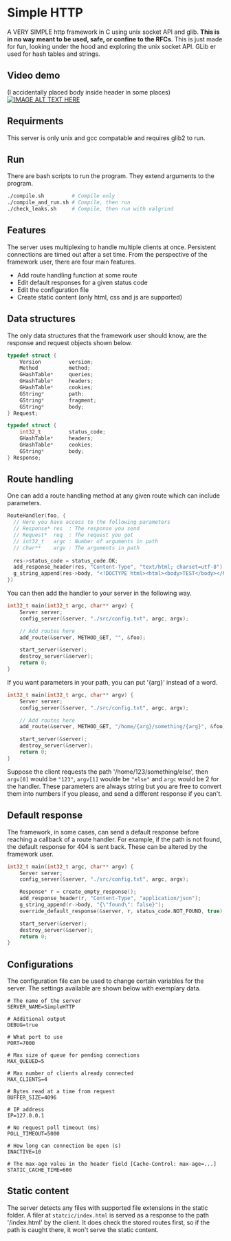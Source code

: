 # Simple HTTP
A VERY SIMPLE http framework in C using unix socket API and glib. **This is in no way meant to be used, safe, or confine to the RFCs**. This is just made for fun, looking under the hood and exploring the unix socket API. GLib er used for hash tables and strings.

## Video demo
(I accidentally placed body inside header in some places)
[![IMAGE ALT TEXT HERE](https://img.youtube.com/vi/qSeQBJqXa98/maxresdefault.jpg)](https://www.youtube.com/watch?v=ocDPL8nYT2o)

## Requirments
This server is only unix and gcc compatable and requires glib2 to run.

## Run
There are bash scripts to run the program. They extend arguments to the program.
```sh
./compile.sh         # Compile only
./compile_and_run.sh # Compile, then run
./check_leaks.sh     # Compile, then run with valgrind
```

## Features
The server uses multiplexing to handle multiple clients at once. Persistent connections are timed out after a set time. From the perspective of the framework user, there are four main features.
 * Add route handling function at some route
 * Edit default responses for a given status code
 * Edit the configuration file
 * Create static content (only html, css and js are supported)

## Data structures
The only data structures that the framework user should know, are the response and request objects shown below.
```C
typedef struct {
    Version         version;
    Method          method;
    GHashTable*     queries;
    GHashTable*     headers;
    GHashTable*     cookies;
    GString*        path;
    GString*        fragment;
    GString*        body;
} Request;
```
```C
typedef struct {
    int32_t         status_code;
    GHashTable*     headers;
    GHashTable*     cookies;
    GString*        body;
} Response;
```

## Route handling
One can add a route handling method at any given route which can include parameters.

```c
RouteHandler(foo, {
  // Here you have access to the following parameters
  // Response* res  : The response you send
  // Request*  req  : The request you got
  // int32_t   argc : Number of arguments in path
  // char**    argv : The arguments in path
  
  res->status_code = status_code.OK;
  add_response_header(res, "Content-Type", "text/html; charset=utf-8");
  g_string_append(res->body, "<!DOCTYPE html><html><body>TEST</body></html>");
})
```
You can then add the handler to your server in the following way.
```C
int32_t main(int32_t argc, char** argv) {
    Server server;
    config_server(&server, "./src/config.txt", argc, argv);

    // Add routes here
    add_route(&server, METHOD_GET, "", &foo);

    start_server(&server);
    destroy_server(&server);
    return 0;
}
```
If you want parameters in your path, you can put '{arg}' instead of a word. 
```C
int32_t main(int32_t argc, char** argv) {
    Server server;
    config_server(&server, "./src/config.txt", argc, argv);

    // Add routes here
    add_route(&server, METHOD_GET, "/home/{arg}/something/{arg}", &foo);

    start_server(&server);
    destroy_server(&server);
    return 0;
}
```
Suppose the client requests the path '/home/123/something/else', then `argv[0]` would be `"123"`, `argv[1]` woulde be `"else"` and `argc` would be 2 for the handler. These parameters are always string but you are free to convert them into numbers if you please, and send a different response if you can't.

## Default response
The framework, in some cases, can send a default response before reaching a callback of a route handler. For example, if the path is not found, the default response for 404 is sent back. These can be altered by the framework user.
```C
int32_t main(int32_t argc, char** argv) {
    Server server;
    config_server(&server, "./src/config.txt", argc, argv);

    Response* r = create_empty_response();
    add_response_header(r, "Content-Type", "application/json");
    g_string_append(r->body, "{\"found\": false}");
    override_default_response(&server, r, status_code.NOT_FOUND, true);

    start_server(&server);
    destroy_server(&server);
    return 0;
}
```

## Configurations
The configuration file can be used to change certain variables for the server. The settings available are shown below with exemplary data.
```
# The name of the server
SERVER_NAME=SimpleHTTP

# Additional output
DEBUG=true

# What port to use
PORT=7000

# Max size of queue for pending connections
MAX_QUEUED=5

# Max number of clients already connected
MAX_CLIENTS=4

# Bytes read at a time from request
BUFFER_SIZE=4096

# IP address
IP=127.0.0.1

# No request poll timeout (ms)
POLL_TIMEOUT=5000

# How long can connection be open (s)
INACTIVE=10

# The max-age valeu in the header field [Cache-Control: max-age=...]
STATIC_CACHE_TIME=600
```

## Static content
The server detects any files with supported file extensions in the static folder. A filer at `statcic/index.html` is served as a response to the path '/index.html' by the client. It does check the stored routes first, so if the path is caught there, it won't serve the static content. 
